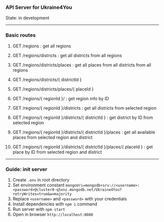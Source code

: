 
### API Server for Ukraine4You

State: in development

---

### Basic routes

1. GET /regions : get all regions
1. GET /regions/districts : get all districts from all regions
1. GET /regions/districts/places : get all places from all districts from all regions
1. GET /regions/districts/{ districtId }
1. GET /regions/districts/places/{ placeId }

1. GET /regions/{ regionId }/ : get region info by ID
1. GET /regions/{ regionId }/districts : get all districts from selected region
1. GET /regions/{ regionId }/districts/{ districtId } : get district by ID from selected region
1. GET /regions/{ regionId }/districts/{ districtId }/places : get all available places from selected region and district
1. GET /regions/{ regionId }/districts/{ districtId }/places/{ placeId } : get place by ID from selected region and district

---

### Guide: init server

1. Create `.env` in root directory
1. Set environment constant `mongoUri=mongodb+srv://<username>:<password>@cluster0-q5xnz.mongodb.net/Ukraine4You?retryWrites=true&w=majority`
1. Replace `<username>` and `<password>` with your credentials
1. Install dependencies with `npm i` command
1. Run server with `npm start`
1. Open in browser `http://localhost:8080`